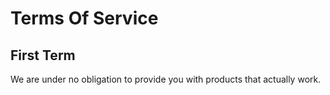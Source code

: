 Terms Of Service
================

First Term
----------

We are under no obligation to provide you with products that actually work.

